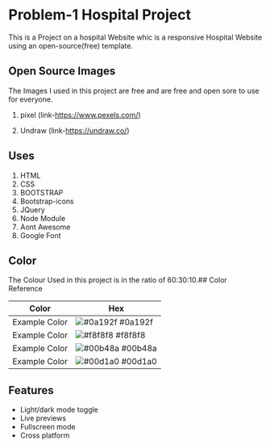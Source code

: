 # Problem-1 Hospital Project

This is a Project on a hospital Website whic is a responsive Hospital Website using an open-source(free) template.


## Open Source Images

The Images I used in this project are free and are free and open sore to use for everyone.

1. pixel (link-https://www.pexels.com/)

2. Undraw (link-https://undraw.co/)

 ## Uses
 1. HTML
 2. CSS
 3. BOOTSTRAP
 4. Bootstrap-icons
 5. JQuery
 6. Node Module
 7. Aont Awesome
 8. Google Font

## Color 
 The Colour Used in this project is in the ratio of 60:30:10.## Color Reference

| Color             | Hex                                                                |
| ----------------- | ------------------------------------------------------------------ |
| Example Color | ![#0a192f](https://via.placeholder.com/10/0a192f?text=+) #0a192f |
| Example Color | ![#f8f8f8](https://via.placeholder.com/10/f8f8f8?text=+) #f8f8f8 |
| Example Color | ![#00b48a](https://via.placeholder.com/10/00b48a?text=+) #00b48a |
| Example Color | ![#00d1a0](https://via.placeholder.com/10/00b48a?text=+) #00d1a0 |


## Features

- Light/dark mode toggle
- Live previews
- Fullscreen mode
- Cross platform


